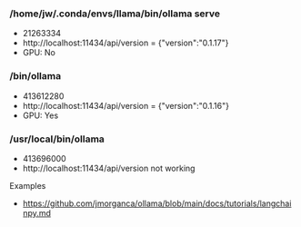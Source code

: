 ### /home/jw/.conda/envs/llama/bin/ollama serve
- 21263334
- http://localhost:11434/api/version  = {"version":"0.1.17"}
- GPU: No

### /bin/ollama
- 413612280
- http://localhost:11434/api/version  = {"version":"0.1.16"}
- GPU: Yes

### /usr/local/bin/ollama  
- 413696000
- http://localhost:11434/api/version  not working


Examples

- https://github.com/jmorganca/ollama/blob/main/docs/tutorials/langchainpy.md

